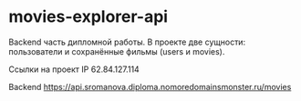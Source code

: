 # movies-explorer-api
Backend часть дипломной работы. В проекте две сущности: пользователи и сохранённые фильмы (users и movies). 

Ссылки на проект
IP 62.84.127.114


Backend https://api.sromanova.diploma.nomoredomainsmonster.ru/movies
